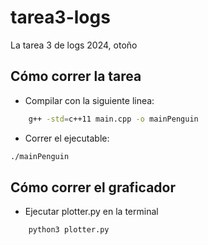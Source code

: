 # tarea3-logs
 La tarea 3 de logs 2024, otoño

## Cómo correr la tarea
* Compilar con la siguiente linea:
```bash
    g++ -std=c++11 main.cpp -o mainPenguin
```
* Correr el ejecutable: 
```bash
./mainPenguin
```

## Cómo correr el graficador
* Ejecutar plotter.py en la terminal

```bash
    python3 plotter.py
```